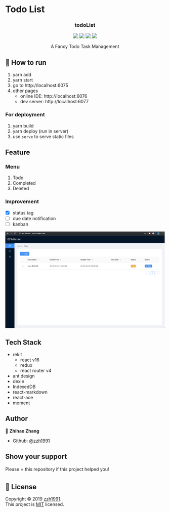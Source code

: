# Todo List

<p align="center">
    <h3 align="center">todoList</h3>
    <p align="center">
        <a href="https://github.com/zzh1991/todo/blob/master/LICENSE"><img src="https://img.shields.io/github/license/zzh1991/todo.svg"></a>
        <a href="#"><img src="https://img.shields.io/github/languages/top/zzh1991/todo.svg"></a>
        <a href="#"><img src="https://img.shields.io/github/languages/count/zzh1991/todo.svg"></a>
        <a href="#"><img src="https://img.shields.io/github/search/zzh1991/todo/goto.svg"></a>
    </p>
    <p align="center">
        A Fancy Todo Task Management<br>
    </p>
</p>

## 🚀 How to run

1. yarn add
2. yarn start
3. go to http://localhost:6075
4. other pages
   - online IDE: http://localhost:6076
   - dev server: http://localhost:6077

### For deployment

1. yarn build
2. yarn deploy (run in server)
3. use `serve` to serve static files

## Feature

### Menu

1. Todo
2. Completed
3. Deleted

### Improvement

- [x] status tag
- [ ] due date notification
- [ ] kanban

![Todo List](./pictures/todo-1907.png)

## Tech Stack

- rekit
  - react v16
  - redux
  - react router v4
- ant design
- dexie
- IndexedDB
- react-markdown
- react-ace
- moment

## Author

👤 **Zhihao Zhang**

- Github: [@zzh1991](https://github.com/zzh1991)

## Show your support

Please ⭐️ this repository if this project helped you!

## 📝 License

Copyright © 2019 [zzh1991](https://github.com/zzh1991).<br />
This project is [MIT](https://github.com/zzh1991/todo/blob/master/LICENSE) licensed.
